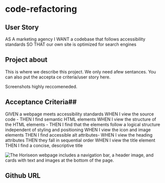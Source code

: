 # code-refactoring


## User Story ##

AS A marketing agency
I WANT a codebase that follows accessibility standards
SO THAT our own site is optimized for search engines

## Project about ##
This is where we describe this project.  We only need afew sentances.
You can also put the accepta ce criteria/user story here.

Screenshots highly reccomeneded.


## Acceptance Criteria##

GIVEN a webpage meets accessibility standards
WHEN I view the source code - 
THEN I find semantic HTML elements
WHEN I view the structure of the HTML elements - 
THEN I find that the elements follow a logical structure independent of styling and positioning
WHEN I view the icon and image elements
THEN I find accessible alt attributes-
WHEN I view the heading attributes
THEN they fall in sequential order
WHEN I view the title element
THEN I find a concise, descriptive title



![The Horiseon webpage includes a navigation bar, a header image, and cards with text and images at the bottom of the page.](./Assets/01-html-css-git-homework-demo.png)

## Github URL ##
